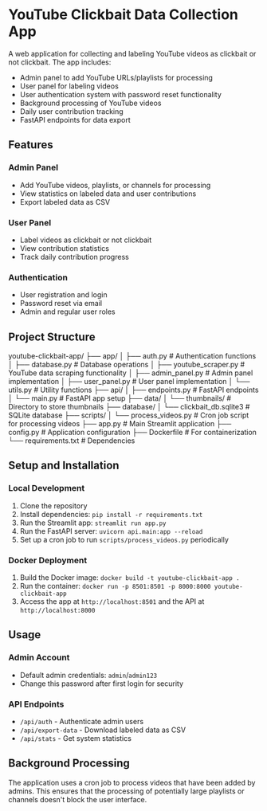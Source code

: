 # YouTube Clickbait Data Collection App

A web application for collecting and labeling YouTube videos as clickbait or not clickbait. The app includes:

- Admin panel to add YouTube URLs/playlists for processing
- User panel for labeling videos
- User authentication system with password reset functionality
- Background processing of YouTube videos
- Daily user contribution tracking
- FastAPI endpoints for data export

## Features

### Admin Panel

- Add YouTube videos, playlists, or channels for processing
- View statistics on labeled data and user contributions
- Export labeled data as CSV

### User Panel

- Label videos as clickbait or not clickbait
- View contribution statistics
- Track daily contribution progress

### Authentication

- User registration and login
- Password reset via email
- Admin and regular user roles

## Project Structure

youtube-clickbait-app/
├── app/
│   ├── auth.py           # Authentication functions
│   ├── database.py       # Database operations
│   ├── youtube_scraper.py # YouTube data scraping functionality
│   ├── admin_panel.py    # Admin panel implementation
│   ├── user_panel.py     # User panel implementation
│   └── utils.py          # Utility functions
├── api/
│   ├── endpoints.py      # FastAPI endpoints
│   └── main.py           # FastAPI app setup
├── data/
│   └── thumbnails/       # Directory to store thumbnails
├── database/
│   └── clickbait_db.sqlite3 # SQLite database
├── scripts/
│   └── process_videos.py # Cron job script for processing videos
├── app.py                # Main Streamlit application
├── config.py             # Application configuration
├── Dockerfile            # For containerization
└── requirements.txt      # Dependencies


## Setup and Installation

### Local Development

1. Clone the repository
2. Install dependencies: `pip install -r requirements.txt`
3. Run the Streamlit app: `streamlit run app.py`
4. Run the FastAPI server: `uvicorn api.main:app --reload`
5. Set up a cron job to run `scripts/process_videos.py` periodically

### Docker Deployment

1. Build the Docker image: `docker build -t youtube-clickbait-app .`
2. Run the container: `docker run -p 8501:8501 -p 8000:8000 youtube-clickbait-app`
3. Access the app at `http://localhost:8501` and the API at `http://localhost:8000`

## Usage

### Admin Account

- Default admin credentials: `admin`/`admin123`
- Change this password after first login for security

### API Endpoints

- `/api/auth` - Authenticate admin users
- `/api/export-data` - Download labeled data as CSV
- `/api/stats` - Get system statistics

## Background Processing

The application uses a cron job to process videos that have been added by admins.
This ensures that the processing of potentially large playlists or channels doesn't
block the user interface.
